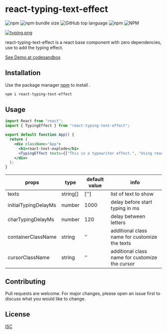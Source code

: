 # react-typing-text-effect
![npm](https://img.shields.io/npm/v/react-typing-text-effect) ![npm bundle size](https://img.shields.io/bundlephobia/min/react-typing-text-effect) ![GitHub top language](https://img.shields.io/github/languages/top/orenef/react-typing-effect) ![npm](https://img.shields.io/npm/dt/react-typing-text-effect) ![NPM](https://img.shields.io/npm/l/react-typing-text-effect)

[![typing.png](https://i.postimg.cc/W1f73gd2/typing.png)](https://postimg.cc/VJntZS9T)

react-typing-text-effect is a react base component with zero dependencies, use to add the typing effect.

[See Demo at codesandbox](https://hdw4h.csb.app/)
## Installation

Use the package manager [npm](https://www.npmjs.com/package/react-typing-text-effect) to install .

```bash
npm i react-typing-text-effect
```

## Usage

```jsx
import React from "react";
import { TypingEffect } from "react-typing-text-effect";

export default function App() {
  return (
    <div className="App">
      <h1>react-text-explode</h1>
      <TypingEffect texts={["This is a typewriter effect.", "Using react and simple css"]} />
    </div>
  );
}
```

props| type | default value| info
--- | --- | --- | ---
texts | string[] | [''] | list of text to show
initialTypingDelayMs | number | 1000 | delay before start typing in ms
charTypingDelayMs | number | 120 | delay between letters
containerClassName | string | '' | additional class name for customize the texts
cursorClassName | string | '' | additional class name for customize the cursor


## Contributing
Pull requests are welcome. For major changes, please open an issue first to discuss what you would like to change.


## License
[ISC](https://choosealicense.com/licenses/isc/)
